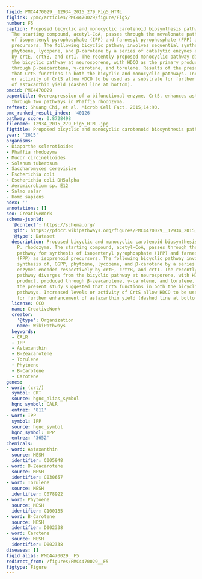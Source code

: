```yaml
---
figid: PMC4470029__12934_2015_279_Fig5_HTML
figlink: /pmc/articles/PMC4470029/figure/Fig5/
number: F5
caption: Proposed bicyclic and monocyclic carotenoid biosynthesis pathways in P. rhodozyma.
  The starting compound, acetyl-CoA, passes through the mevalonate pathway for synthesis
  of isopentenyl pyrophosphate (IPP) and farnesyl pyrophosphate (FPP) as isoprenoid
  precursors. The following bicyclic pathway involves sequential synthesis of, GGPP,
  phytoene, lycopene, and β-carotene by a series of catalytic enzymes encoded respectively
  by crtE, crtYB, and crtI. The recently proposed monocyclic pathway diverges from
  the bicyclic pathway at neurosporene, with HDCO as the primary product, produced
  through β-zeacarotene, γ-carotene, and torulene. Results of the present study suggested
  that CrtS functions in both the bicyclic and monocyclic pathways. Increased levels
  or activity of CrtS allow HDCO to be used as a substrate for further enhancement
  of astaxanthin yield (dashed line at bottom).
pmcid: PMC4470029
papertitle: Overexpression of a bifunctional enzyme, CrtS, enhances astaxanthin synthesis
  through two pathways in Phaffia rhodozyma.
reftext: Shuang Chi, et al. Microb Cell Fact. 2015;14:90.
pmc_ranked_result_index: '40126'
pathway_score: 0.8728498
filename: 12934_2015_279_Fig5_HTML.jpg
figtitle: Proposed bicyclic and monocyclic carotenoid biosynthesis pathways in P
year: '2015'
organisms:
- Diaporthe sclerotioides
- Phaffia rhodozyma
- Mucor circinelloides
- Solanum tuberosum
- Saccharomyces cerevisiae
- Escherichia coli
- Escherichia coli DH5alpha
- Aeromicrobium sp. E12
- Salmo salar
- Homo sapiens
ndex: ''
annotations: []
seo: CreativeWork
schema-jsonld:
  '@context': https://schema.org/
  '@id': https://pfocr.wikipathways.org/figures/PMC4470029__12934_2015_279_Fig5_HTML.html
  '@type': Dataset
  description: Proposed bicyclic and monocyclic carotenoid biosynthesis pathways in
    P. rhodozyma. The starting compound, acetyl-CoA, passes through the mevalonate
    pathway for synthesis of isopentenyl pyrophosphate (IPP) and farnesyl pyrophosphate
    (FPP) as isoprenoid precursors. The following bicyclic pathway involves sequential
    synthesis of, GGPP, phytoene, lycopene, and β-carotene by a series of catalytic
    enzymes encoded respectively by crtE, crtYB, and crtI. The recently proposed monocyclic
    pathway diverges from the bicyclic pathway at neurosporene, with HDCO as the primary
    product, produced through β-zeacarotene, γ-carotene, and torulene. Results of
    the present study suggested that CrtS functions in both the bicyclic and monocyclic
    pathways. Increased levels or activity of CrtS allow HDCO to be used as a substrate
    for further enhancement of astaxanthin yield (dashed line at bottom).
  license: CC0
  name: CreativeWork
  creator:
    '@type': Organization
    name: WikiPathways
  keywords:
  - CALR
  - IPP
  - Astaxanthin
  - B-Zeacarotene
  - Torulene
  - Phytoene
  - B-Carotene
  - Carotene
genes:
- word: (crt/)
  symbol: CRT
  source: hgnc_alias_symbol
  hgnc_symbol: CALR
  entrez: '811'
- word: IPP
  symbol: IPP
  source: hgnc_symbol
  hgnc_symbol: IPP
  entrez: '3652'
chemicals:
- word: Astaxanthin
  source: MESH
  identifier: C005948
- word: B-Zeacarotene
  source: MESH
  identifier: C030657
- word: Torulene
  source: MESH
  identifier: C078922
- word: Phytoene
  source: MESH
  identifier: C100185
- word: B-Carotene
  source: MESH
  identifier: D002338
- word: Carotene
  source: MESH
  identifier: D002338
diseases: []
figid_alias: PMC4470029__F5
redirect_from: /figures/PMC4470029__F5
figtype: Figure
---
```

